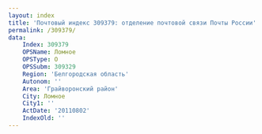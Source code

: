 ```yaml
---
layout: index
title: 'Почтовый индекс 309379: отделение почтовой связи Почты России'
permalink: /309379/
data:
    Index: 309379
    OPSName: Ломное
    OPSType: О
    OPSSubm: 309329
    Region: 'Белгородская область'
    Autonom: ''
    Area: 'Грайворонский район'
    City: Ломное
    City1: ''
    ActDate: '20110802'
    IndexOld: ''
---
```

